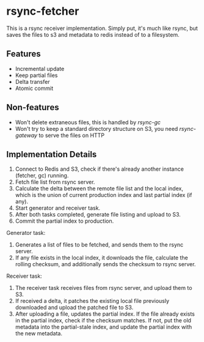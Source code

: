 # rsync-fetcher

This is a rsync receiver implementation. Simply put, it's much like rsync, but saves the files to s3 and metadata to
redis instead of to a filesystem.

## Features

- Incremental update
- Keep partial files
- Delta transfer
- Atomic commit

## Non-features

- Won't delete extraneous files, this is handled by *rsync-gc*
- Won't try to keep a standard directory structure on S3, you need *rsync-gateway* to serve the files on HTTP

## Implementation Details

1. Connect to Redis and S3, check if there's already another instance (fetcher, gc) running.
2. Fetch file list from rsync server.
3. Calculate the delta between the remote file list and the local index, which is
   the union of current production index and last partial index (if any).
4. Start generator and receiver task.
5. After both tasks completed, generate file listing and upload to S3.
6. Commit the partial index to production.

Generator task:

1. Generates a list of files to be fetched, and sends them to the rsync server.
2. If any file exists in the local index, it downloads the file, calculate the rolling checksum, and additionally sends
   the checksum to rsync server.

Receiver task:

1. The receiver task receives files from rsync server, and upload them to S3.
2. If received a delta, it patches the existing local file previously downloaded and upload the patched file to S3.
3. After uploading a file, updates the partial index. If the file already exists in the partial index, check if the
   checksum matches. If not, put the old metadata into the partial-stale index, and update the partial index with the
   new metadata.